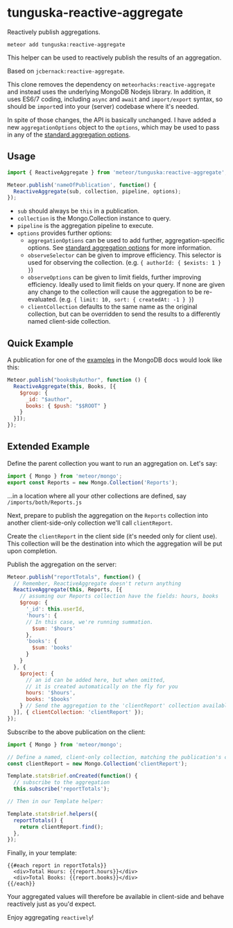 # tunguska-reactive-aggregate

Reactively publish aggregations.

    meteor add tunguska:reactive-aggregate

This helper can be used to reactively publish the results of an aggregation.

Based on `jcbernack:reactive-aggregate`.

This clone removes the dependency on `meteorhacks:reactive-aggregate` and instead uses the underlying MongoDB Nodejs library. In addition, it uses ES6/7 coding, including `async` and `await` and `import/export` syntax, so should be `import`ed into your (server) codebase where it's needed.

In spite of those changes, the API is basically unchanged. I have added a new `aggregationOptions` object to the `options`, which may be used to pass in any of the [standard aggregation options](http://mongodb.github.io/node-mongodb-native/2.2/api/Collection.html#aggregate).

## Usage

```js
import { ReactiveAggregate } from 'meteor/tunguska:reactive-aggregate';

Meteor.publish('nameOfPublication', function() {
  ReactiveAggregate(sub, collection, pipeline, options);
});
```

- `sub` should always be `this` in a publication.
- `collection` is the Mongo.Collection instance to query.
- `pipeline` is the aggregation pipeline to execute.
- `options` provides further options:
  - `aggregationOptions` can be used to add further, aggregation-specific options. See [standard aggregation options](http://mongodb.github.io/node-mongodb-native/2.2/api/Collection.html#aggregate) for more information.
  - `observeSelector` can be given to improve efficiency. This selector is used for observing the collection.
  (e.g. `{ authorId: { $exists: 1 } }`)
  - `observeOptions` can be given to limit fields, further improving efficiency. Ideally used to limit fields on your query.
  If none are given any change to the collection will cause the aggregation to be re-evaluated.
  (e.g. `{ limit: 10, sort: { createdAt: -1 } }`)
  - `clientCollection` defaults to the same name as the original collection, but can be overridden to send the results to a differently named client-side collection.

## Quick Example

A publication for one of the
[examples](https://docs.mongodb.org/v3.0/reference/operator/aggregation/group/#group-documents-by-author)
in the MongoDB docs would look like this:

```js
Meteor.publish("booksByAuthor", function () {
  ReactiveAggregate(this, Books, [{
    $group: {
      _id: "$author",
      books: { $push: "$$ROOT" }
    }
  }]);
});
```

## Extended Example

Define the parent collection you want to run an aggregation on. Let's say:

```js
import { Mongo } from 'meteor/mongo';
export const Reports = new Mongo.Collection('Reports');
```

...in a location where all your other collections are defined, say `/imports/both/Reports.js`

Next, prepare to publish the aggregation on the `Reports` collection into another client-side-only collection we'll call `clientReport`.

Create the `clientReport` in the client side (it's needed only for client use). This collection will be the destination into which the aggregation will be put upon completion.

Publish the aggregation on the server:

```js
Meteor.publish("reportTotals", function() {
  // Remember, ReactiveAggregate doesn't return anything
  ReactiveAggregate(this, Reports, [{
    // assuming our Reports collection have the fields: hours, books
    $group: {
      '_id': this.userId,
      'hours': {
      // In this case, we're running summation.
        $sum: '$hours'
      },
      'books': {
        $sum: 'books'
      }
    }
  }, {
    $project: {
      // an id can be added here, but when omitted,
      // it is created automatically on the fly for you
      hours: '$hours',
      books: '$books'
    } // Send the aggregation to the 'clientReport' collection available for client use by using the clientCollection property of options.
  }], { clientCollection: 'clientReport' });
});
```

Subscribe to the above publication on the client:

```js
import { Mongo } from 'meteor/mongo';

// Define a named, client-only collection, matching the publication's clientCollection.
const clientReport = new Mongo.Collection('clientReport');

Template.statsBrief.onCreated(function() {
  // subscribe to the aggregation
  this.subscribe('reportTotals');

// Then in our Template helper:

Template.statsBrief.helpers({
  reportTotals() {
    return clientReport.find();
  },
});
```

Finally, in your template:

```hb
{{#each report in reportTotals}}
  <div>Total Hours: {{report.hours}}</div>
  <div>Total Books: {{report.books}}</div>
{{/each}}
```

Your aggregated values will therefore be available in client-side and behave reactively just as you'd expect.

Enjoy aggregating `reactively`!
